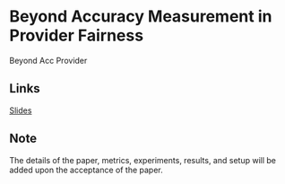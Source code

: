 # Beyond Accuracy Measurement in Provider Fairness
Beyond Acc Provider

## Links
[Slides](https://www.slideshare.net/SaeedRahmani9/beyondaccuracy-provider-fairness-slides)

## Note
The details of the paper, metrics, experiments, results, and setup will be added upon the acceptance of the paper.
